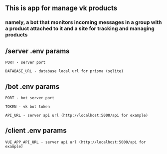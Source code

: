 ## This is app for manage vk products

### namely, a bot that monitors incoming messages in a group with a product attached to it and a site for tracking and managing products

## /server .env params

```
PORT - server port

DATABASE_URL - database local url for prisma (sqlite)
```

## /bot .env params

```
PORT - bot server port

TOKEN - vk bot token

API_URL - server api url (http://localhost:5000/api for example)
```

## /client .env params

```
VUE_APP_API_URL - server api url (http://localhost:5000/api for example)
```
